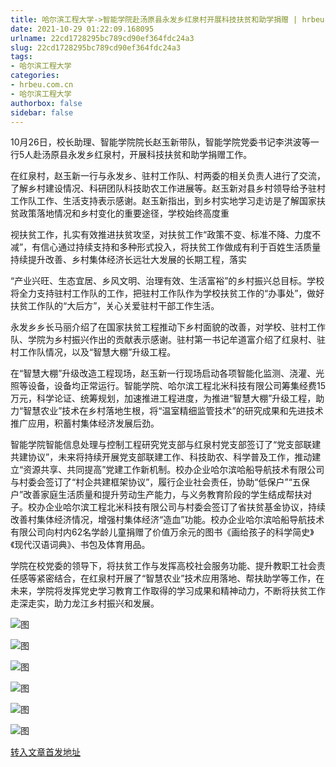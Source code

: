 ```yaml
---
title: 哈尔滨工程大学->​智能学院赴汤原县永发乡红泉村开展科技扶贫和助学捐赠 | hrbeu.com.cn
date: 2021-10-29 01:22:09.168095
urlname: 22cd1728295bc789cd90ef364fdc24a3
slug: 22cd1728295bc789cd90ef364fdc24a3
tags: 
- 哈尔滨工程大学
categories:
- hrbeu.com.cn
- 哈尔滨工程大学
authorbox: false
sidebar: false
---
```

10月26日，校长助理、智能学院院长赵玉新带队，智能学院党委书记李洪波等一行5人赴汤原县永发乡红泉村，开展科技扶贫和助学捐赠工作。

在红泉村，赵玉新一行与永发乡、驻村工作队、村两委的相关负责人进行了交流，了解乡村建设情况、科研团队科技助农工作进展等。赵玉新对县乡村领导给予驻村工作队工作、生活支持表示感谢。赵玉新指出，到乡村实地学习走访是了解国家扶贫政策落地情况和乡村变化的重要途径，学校始终高度重
<!--more-->
视扶贫工作，扎实有效推进扶贫攻坚，对扶贫工作“政策不变、标准不降、力度不减”，有信心通过持续支持和多种形式投入，将扶贫工作做成有利于百姓生活质量持续提升改善、乡村集体经济长远壮大发展的长期工程，落实

“产业兴旺、生态宜居、乡风文明、治理有效、生活富裕”的乡村振兴总目标。学校将全力支持驻村工作队的工作，把驻村工作队作为学校扶贫工作的“办事处”，做好扶贫工作队的“大后方”，关心关爱驻村干部工作生活。

永发乡乡长马丽介绍了在国家扶贫工程推动下乡村面貌的改善，对学校、驻村工作队、学院为乡村振兴作出的贡献表示感谢。驻村第一书记牟道富介绍了红泉村、驻村工作队情况，以及“智慧大棚”升级工程。

在“智慧大棚”升级改造工程现场，赵玉新一行现场启动各项智能化监测、浇灌、光照等设备，设备均正常运行。智能学院、哈尔滨工程北米科技有限公司筹集经费15万元，科学论证、统筹规划，加速推进工程进度，为推进“智慧大棚”升级工程，助力“智慧农业”技术在乡村落地生根，将“温室精细监管技术”的研究成果和先进技术推广应用，积蓄村集体经济发展后劲。

智能学院智能信息处理与控制工程研究党支部与红泉村党支部签订了“党支部联建共建协议”，未来将持续开展党支部联建工作、科技助农、科学普及工作，推动建立“资源共享、共同提高”党建工作新机制。校办企业哈尔滨哈船导航技术有限公司与村委会签订了“村企共建框架协议”，履行企业社会责任，协助“低保户”“五保户”改善家庭生活质量和提升劳动生产能力，与义务教育阶段的学生结成帮扶对子。校办企业哈尔滨工程北米科技有限公司与村委会签订了省扶贫基金协议，持续改善村集体经济情况，增强村集体经济“造血”功能。校办企业哈尔滨哈船导航技术有限公司向村内62名学龄儿童捐赠了价值万余元的图书《画给孩子的科学简史》《现代汉语词典》、书包及体育用品。

学院在校党委的领导下，将扶贫工作与发挥高校社会服务功能、提升教职工社会责任感等紧密结合，在红泉村开展了“智慧农业”技术应用落地、帮扶助学等工作，在未来，学院将发挥党史学习教育工作取得的学习成果和精神动力，不断将扶贫工作走深走实，助力龙江乡村振兴和发展。

![图](http://gongxue.cn/__local/1/6D/76/322AE3DE52031680A4DE0D8806A_12421920_21644.jpg)

![图](http://gongxue.cn/__local/B/29/98/EE9F6E5D99E276EAEBB397958E6_B7FBD5E2_1BCB3.jpg)

![图](http://gongxue.cn/__local/5/FA/0C/17999F75ECB36B433537E9A6866_9E1EE8D9_1E47B.jpeg)

![图](http://gongxue.cn/__local/5/82/B8/B99AB5879D4E9028428C7C9E112_27483876_27C74.jpeg)

![图](http://gongxue.cn/__local/6/CF/30/07544E1EFECE6F0B6D67D020C4A_668D2674_1EAB4.jpeg)

![图](http://gongxue.cn/__local/3/32/A0/44FA366BAAA56DE3989469E09D2_994C5744_1C3D7.jpg)

[转入文章首发地址](http://gongxue.cn/info/1015/68358.htm)